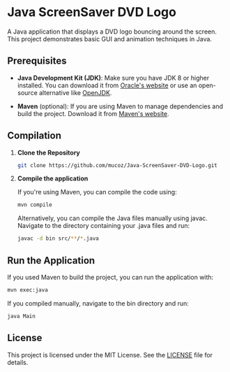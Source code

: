 # Java ScreenSaver DVD Logo

A Java application that displays a DVD logo bouncing around the screen. This project demonstrates basic GUI and animation techniques in Java.

## Prerequisites

- **Java Development Kit (JDK)**: Make sure you have JDK 8 or higher installed. You can download it from [Oracle's website](https://www.oracle.com/java/technologies/javase-jdk11-downloads.html) or use an open-source alternative like [OpenJDK](https://openjdk.java.net/).

- **Maven** (optional): If you are using Maven to manage dependencies and build the project. Download it from [Maven's website](https://maven.apache.org/download.cgi).

## Compilation

1. **Clone the Repository**

   ```sh
   git clone https://github.com/mucoz/Java-ScreenSaver-DVD-Logo.git   
    ```

2. **Compile the application**
   
   If you're using Maven, you can compile the code using:

    ```sh
    mvn compile
    ```
   Alternatively, you can compile the Java files manually using javac. Navigate to the directory containing your .java files and run:

   ```sh
   javac -d bin src/**/*.java
   ```
   


## Run the Application
If you used Maven to build the project, you can run the application with:
```sh
mvn exec:java
```
    
    
If you compiled manually, navigate to the bin directory and run:
```sh
java Main
```

## License

This project is licensed under the MIT License. See the [LICENSE](LICENSE) file for details.


